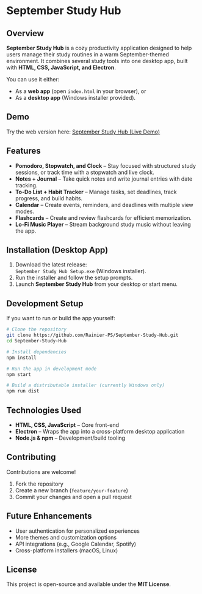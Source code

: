 # September Study Hub

## Overview
**September Study Hub** is a cozy productivity application designed to help users manage their study routines in a warm September-themed environment. It combines several study tools into one desktop app, built with **HTML, CSS, JavaScript, and Electron**.

You can use it either:
- As a **web app** (open `index.html` in your browser), or  
- As a **desktop app** (Windows installer provided).  

## Demo
Try the web version here: [September Study Hub (Live Demo)](https://rainier-ps.github.io/September-Study-Hub/)

## Features
- **Pomodoro, Stopwatch, and Clock** – Stay focused with structured study sessions, or track time with a stopwatch and live clock.  
- **Notes + Journal** – Take quick notes and write journal entries with date tracking.  
- **To-Do List + Habit Tracker** – Manage tasks, set deadlines, track progress, and build habits.  
- **Calendar** – Create events, reminders, and deadlines with multiple view modes.  
- **Flashcards** – Create and review flashcards for efficient memorization.  
- **Lo-Fi Music Player** – Stream background study music without leaving the app.  

## Installation (Desktop App)
1. Download the latest release:  
   `September Study Hub Setup.exe` (Windows installer).  
2. Run the installer and follow the setup prompts.  
3. Launch **September Study Hub** from your desktop or start menu.  

## Development Setup
If you want to run or build the app yourself:

```bash
# Clone the repository
git clone https://github.com/Rainier-PS/September-Study-Hub.git
cd September-Study-Hub

# Install dependencies
npm install

# Run the app in development mode
npm start

# Build a distributable installer (currently Windows only)
npm run dist
```

## Technologies Used

* **HTML, CSS, JavaScript** – Core front-end
* **Electron** – Wraps the app into a cross-platform desktop application
* **Node.js & npm** – Development/build tooling

## Contributing

Contributions are welcome!

1. Fork the repository
2. Create a new branch (`feature/your-feature`)
3. Commit your changes and open a pull request

## Future Enhancements

* User authentication for personalized experiences
* More themes and customization options
* API integrations (e.g., Google Calendar, Spotify)
* Cross-platform installers (macOS, Linux)

## License

This project is open-source and available under the **MIT License**.
